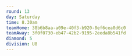 ```yaml
---
round: 13
day: Saturday
time: 8.30am
teamHome: 38b6b8aa-a09e-40f3-b920-8ef6cea0d6c0
teamAway: 3f0f0730-eb47-42b2-9195-2eeda8b541fd
diamond: 5
division: U8
---
```

